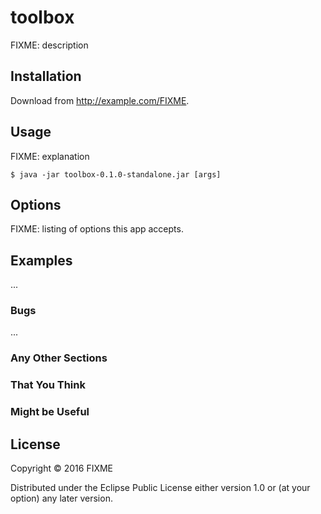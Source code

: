 # toolbox

FIXME: description

## Installation

Download from http://example.com/FIXME.

## Usage

FIXME: explanation

    $ java -jar toolbox-0.1.0-standalone.jar [args]

## Options

FIXME: listing of options this app accepts.

## Examples

...

### Bugs

...

### Any Other Sections
### That You Think
### Might be Useful

## License

Copyright © 2016 FIXME

Distributed under the Eclipse Public License either version 1.0 or (at
your option) any later version.
